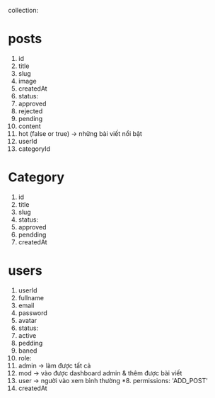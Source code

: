 collection:

# posts
1. id
2. title
3. slug
4. image
5. createdAt
6. status:
  1. approved
  2. rejected
  3. pending
7. content
8. hot (false or true) -> những bài viết nổi bật
9. userId
10. categoryId

# Category
1. id
2. title
3. slug
4. status:
  1. approved
  2. pendding
5. createdAt

# users
1. userId
2. fullname
3. email
4. password
5. avatar
6. status:
  1. active
  2. pedding
  3. baned
7. role:
  1. admin -> làm được tất cả
  2. mod -> vào được dashboard admin & thêm được bài viết
  3. user -> người vào xem bình thường
*8. permissions:
  'ADD_POST'
9. createdAt
